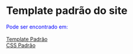 # Template padrão do site

<span style="color:blue">Pode ser encontrado em:<br/><br/> 
  <a href="../src/master-page.html">Template Padrão</a><br/>
  <a href="../src/css/style.css">CSS Padrão</a>
</span>
